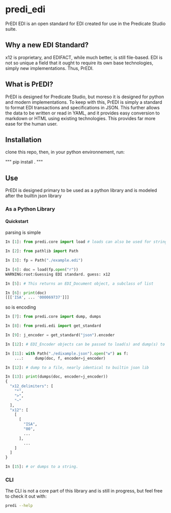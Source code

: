 # predi_edi

PrEDI EDI is an open standard for EDI created for use in the Predicate Studio suite.

## Why a new EDI Standard?

x12 is proprietary, and EDIFACT, while much better, is still file-based. EDI is not so unique a field that it ought to require its own base technologies, simply new implementations. Thus, PrEDI.

## What is PrEDI?

PrEDI is designed for Predicate Studio, but moreso it is designed for python and modern implementations. To keep with this, PrEDI is simply a standard to format EDI transactions and specifications in JSON. This further allows the data to be written or read in YAML, and it provides easy conversion to markdown or HTML using existing technologies. This provides far more ease for the human user.

## Installation

clone this repo, then, in your python environnement, run:

"""
pip install .
"""

## Use

PrEDI is designed primary to be used as a python library and is modeled after the builtin json library

### As a Python Library

#### Quickstart

parsing is simple

```python
In [1]: from predi.core import load # loads can also be used for strings

In [2]: from pathlib import Path

In [3]: fp = Path("./example.edi")

In [4]: doc = load(fp.open("r"))
WARNING:root:Guessing EDI standard. guess: x12

In [5]: # This returns an EDI_Document object, a subclass of list

In [6]: print(doc)
[[['ISA', ... '000069737']]]
```

so is encoding

```python
In [7]: from predi.core import dump, dumps

In [8]: from predi.edi import get_standard

In [9]: j_encoder = get_standard("json").encoder

In [12]: # EDI_Encoder objects can be passed to load(s) and dump(s) to ensure accurate encoding and decoding

In [11]: with Path("./edixample.json").open("w") as f:
    ...:     dump(doc, f, encoder=j_encoder)

In [12]: # dump to a file, nearly identical to builtin json lib

In [13]: print(dumps(doc, encoder=j_encoder))
{
  "x12_delimiters": [
    "*",
    ">",
    "~"
  ],
  "x12": [
    [
      [
        "ISA",
        "00",
        ...
      ],
        ...
    ]
  ]
}

In [15]: # or dumps to a string.
```

### CLI

The CLI is not a core part of this library and is still in progress, but feel free to check it out with:

```bash
predi --help
```
